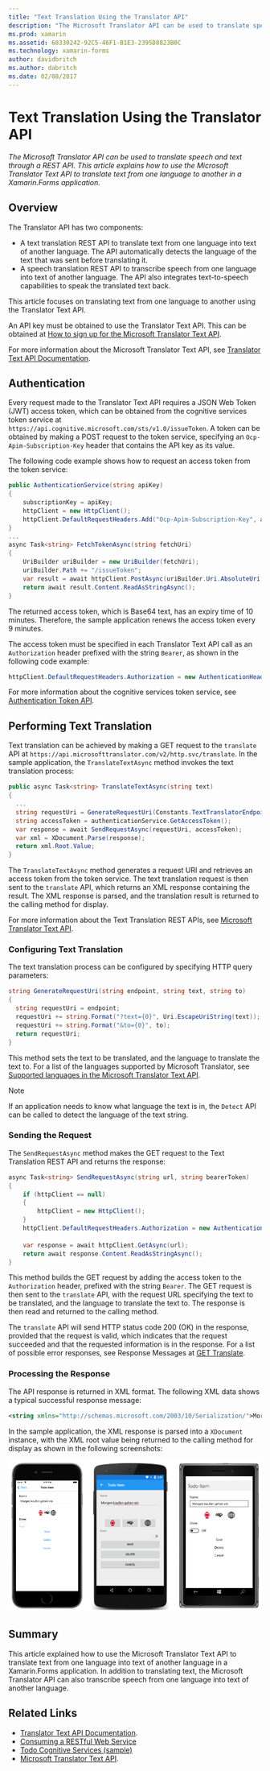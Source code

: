 ```yaml
---
title: "Text Translation Using the Translator API"
description: "The Microsoft Translator API can be used to translate speech and text through a REST API. This article explains how to use the Microsoft Translator Text API to translate text from one language to another in a Xamarin.Forms application."
ms.prod: xamarin
ms.assetid: 68330242-92C5-46F1-B1E3-2395D8823B0C
ms.technology: xamarin-forms
author: davidbritch
ms.author: dabritch
ms.date: 02/08/2017
---
```


# Text Translation Using the Translator API

_The Microsoft Translator API can be used to translate speech and text through a REST API. This article explains how to use the Microsoft Translator Text API to translate text from one language to another in a Xamarin.Forms application._

## Overview

The Translator API has two components:

- A text translation REST API to translate text from one language into text of another language. The API automatically detects the language of the text that was sent before translating it.
- A speech translation REST API to transcribe speech from one language into text of another language. The API also integrates text-to-speech capabilities to speak the translated text back.

This article focuses on translating text from one language to another using the Translator Text API.

An API key must be obtained to use the Translator Text API. This can be obtained at [How to sign up for the Microsoft Translator Text API](/azure/cognitive-services/translator/translator-text-how-to-signup/).

For more information about the Microsoft Translator Text API, see [Translator Text API Documentation](/azure/cognitive-services/translator/).

## Authentication

Every request made to the Translator Text API requires a JSON Web Token (JWT) access token, which can be obtained from the cognitive services token service at `https://api.cognitive.microsoft.com/sts/v1.0/issueToken`. A token can be obtained by making a POST request to the token service, specifying an `Ocp-Apim-Subscription-Key` header that contains the API key as its value.

The following code example shows how to request an access token from the token service:

```csharp
public AuthenticationService(string apiKey)
{
    subscriptionKey = apiKey;
    httpClient = new HttpClient();
    httpClient.DefaultRequestHeaders.Add("Ocp-Apim-Subscription-Key", apiKey);
}
...
async Task<string> FetchTokenAsync(string fetchUri)
{
    UriBuilder uriBuilder = new UriBuilder(fetchUri);
    uriBuilder.Path += "/issueToken";
    var result = await httpClient.PostAsync(uriBuilder.Uri.AbsoluteUri, null);
    return await result.Content.ReadAsStringAsync();
}
```

The returned access token, which is Base64 text, has an expiry time of 10 minutes. Therefore, the sample application renews the access token every 9 minutes.

The access token must be specified in each Translator Text API call as an `Authorization` header prefixed with the string `Bearer`, as shown in the following code example:

```csharp
httpClient.DefaultRequestHeaders.Authorization = new AuthenticationHeaderValue("Bearer", bearerToken);
```

For more information about the cognitive services token service, see [Authentication Token API](http://docs.microsofttranslator.com/oauth-token.html).

## Performing Text Translation

Text translation can be achieved by making a GET request to the `translate` API at `https://api.microsofttranslator.com/v2/http.svc/translate`. In the sample application, the `TranslateTextAsync` method invokes the text translation process:

```csharp
public async Task<string> TranslateTextAsync(string text)
{
  ...
  string requestUri = GenerateRequestUri(Constants.TextTranslatorEndpoint, text, "en", "de");
  string accessToken = authenticationService.GetAccessToken();
  var response = await SendRequestAsync(requestUri, accessToken);
  var xml = XDocument.Parse(response);
  return xml.Root.Value;
}
```

The `TranslateTextAsync` method generates a request URI and retrieves an access token from the token service. The text translation request is then sent to the `translate` API, which returns an XML response containing the result. The XML response is parsed, and the translation result is returned to the calling method for display.

For more information about the Text Translation REST APIs, see [Microsoft Translator Text API](http://docs.microsofttranslator.com/text-translate.html).

### Configuring Text Translation

The text translation process can be configured by specifying HTTP query parameters:

```csharp
string GenerateRequestUri(string endpoint, string text, string to)
{
  string requestUri = endpoint;
  requestUri += string.Format("?text={0}", Uri.EscapeUriString(text));
  requestUri += string.Format("&to={0}", to);
  return requestUri;
}
```

This method sets the text to be translated, and the language to translate the text to. For a list of the languages supported by Microsoft Translator, see [Supported languages in the Microsoft Translator Text API](/azure/cognitive-services/translator/languages/).

> [!NOTE]
> If an application needs to know what language the text is in, the `Detect` API can be called to detect the language of the text string.

### Sending the Request

The `SendRequestAsync` method makes the GET request to the Text Translation REST API and returns the response:

```csharp
async Task<string> SendRequestAsync(string url, string bearerToken)
{
    if (httpClient == null)
    {
        httpClient = new HttpClient();
    }
    httpClient.DefaultRequestHeaders.Authorization = new AuthenticationHeaderValue("Bearer", bearerToken);

    var response = await httpClient.GetAsync(url);
    return await response.Content.ReadAsStringAsync();
}
```

This method builds the GET request by adding the access token to the `Authorization` header, prefixed with the string `Bearer`. The GET request is then sent to the `translate` API, with the request URL specifying the text to be translated, and the language to translate the text to. The response is then read and returned to the calling method.

The `translate` API will send HTTP status code 200 (OK) in the response, provided that the request is valid, which indicates that the request succeeded and that the requested information is in the response. For a list of possible error responses, see Response Messages at [GET Translate](http://docs.microsofttranslator.com/text-translate.html#!/default/get_Translate).

### Processing the Response

The API response is returned in XML format. The following XML data shows a typical successful response message:

```xml
<string xmlns="http://schemas.microsoft.com/2003/10/Serialization/">Morgen kaufen gehen ein</string>
```

In the sample application, the XML response is parsed into a `XDocument` instance, with the XML root value being returned to the calling method for display as shown in the following screenshots:

![](text-translation-images/text-translation.png "Text Translation to German")

## Summary

This article explained how to use the Microsoft Translator Text API to translate text from one language into text of another language in a Xamarin.Forms application. In addition to translating text, the Microsoft Translator API can also transcribe speech from one language into text of another language.

## Related Links

- [Translator Text API Documentation](/azure/cognitive-services/translator/).
- [Consuming a RESTful Web Service](~/xamarin-forms/data-cloud/consuming/rest.md)
- [Todo Cognitive Services (sample)](https://developer.xamarin.com/samples/xamarin-forms/WebServices/TodoCognitiveServices/)
- [Microsoft Translator Text API](http://docs.microsofttranslator.com/text-translate.html).
